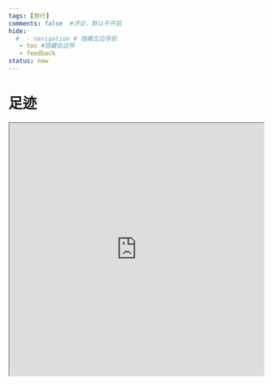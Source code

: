 ```yaml
---
tags: [旅行]
comments: false  #评论，默认不开启
hide:
  #  - navigation # 隐藏左边导航
   - toc #隐藏右边导
   - feedback
status: new
---
```


# 足迹



<div id="map-container">
  <iframe id="google-map-frame" src="https://www.google.com/maps/d/embed?mid=1r5_nsemni9ylpFNBFTWFhGaEkwGrFf0&ehbc=2E312F" width="100%" height="500"></iframe>
</div>
<script>
fetch('https://ipapi.co/json/')
  .then(res => res.json())
  .then(data => {
    if (data && data.country_code === 'CN') {
      // 中国大陆IP，隐藏地图
      document.getElementById('map-container').innerHTML = '<p style="text-align:center;color:#888;">因为采用了谷歌地图，仅中国大陆之外的IP可见</p>';
    }
  })
  .catch(() => {});
</script>

<!-- <link rel="stylesheet" href="https://unpkg.com/leaflet/dist/leaflet.css" />
<script src="https://unpkg.com/leaflet/dist/leaflet.js"></script>

<div id="footmark-map" style="width: 100%; height: 420px;"></div>

<script>
document.addEventListener("DOMContentLoaded", function() {
  var map = L.map('footmark-map').setView([33.0, 113.0], 5); // 以中国中部为中心

  L.tileLayer('https://{s}.tile.openstreetmap.org/{z}/{x}/{y}.png', {
    maxZoom: 18,
    attribution: '© OpenStreetMap contributors'
  }).addTo(map);

  // 足迹点
  var points = [
    { name: "重庆", lat: 29.56301, lng: 106.55156 },
    { name: "南阳", lat: 32.99073, lng: 112.52832 },
    { name: "西安", lat: 34.34157, lng: 108.93977 },
    { name: "宜昌", lat: 30.69186, lng: 111.28642 },
    { name: "青岛", lat: 36.06708, lng: 120.38264 },
    { name: "上海", lat: 31.2304, lng: 121.4737 },
    { name: "苏州", lat: 31.29888, lng: 120.58531 },
    { name: "杭州", lat: 30.27415, lng: 120.15515 },
    { name: "嘉兴", lat: 30.74501, lng: 120.7555 },
    { name: "郑州", lat: 34.7466, lng: 113.62537 },
    { name: "漯河", lat: 33.58149, lng: 114.01681 },
    { name: "商丘", lat: 34.41427, lng: 115.65635 },
    { name: "咸阳", lat: 34.32932, lng: 108.70899 },
    { name: "武汉", lat: 30.59276, lng: 114.30525 },
    { name: "北京", lat: 39.9042, lng: 116.4074 }
  ];

  points.forEach(function(point) {
    L.marker([point.lat, point.lng]).addTo(map)
      .bindPopup(point.name);
  });
});
</script> -->
